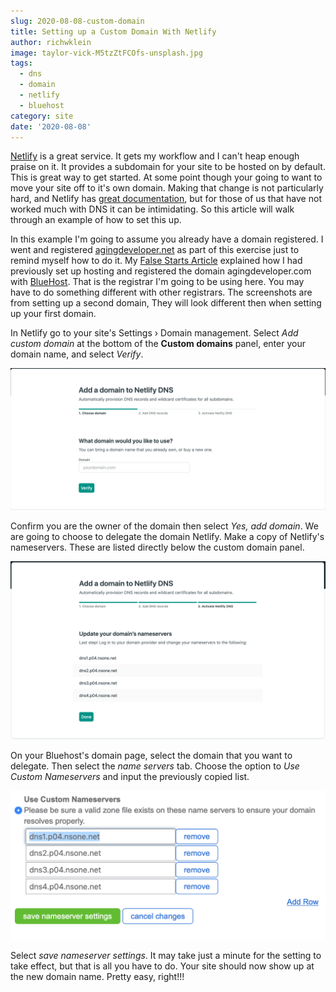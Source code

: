 ```yaml
---
slug: 2020-08-08-custom-domain
title: Setting up a Custom Domain With Netlify
author: richwklein
image: taylor-vick-M5tzZtFCOfs-unsplash.jpg
tags:
  - dns
  - domain
  - netlify
  - bluehost
category: site
date: '2020-08-08'
---
```


[Netlify](https://www.netlify.com) is a great service. It gets my workflow and I can't heap
enough praise on it. It provides a subdomain for your site to be hosted on by default.
This is great way to get started. At some point though your going to want to move
your site off to it's own domain. Making that change is not particularly hard,
and Netlify has [great documentation](https://docs.netlify.com/domains-https/custom-domains/configure-external-dns/#configure-a-subdomain), but for those of us that have not worked much with 
DNS it can be intimidating. So this article will walk through an example of how 
to set this up.

In this example I'm going to assume you already have a domain registered. I
went and registered [agingdeveloper.net](https://agingdeveloper.net) as part
of this exercise just to remind myself how to do it. My 
[False Starts Article](/article/2020/07/26/false-start) explained how I had 
previously set up hosting and registered the domain agingdeveloper.com with 
[BlueHost](https://www.bluehost.com). That is the registrar I'm going to be
using here. You may have to do something different with other registrars.
The screenshots are from setting up a second domain, They will look different 
then when setting up your first domain.

In Netlify go to your site's Settings › Domain management. Select 
*Add custom domain* at the bottom of the **Custom domains** panel, enter your 
domain name, and select *Verify*. 

![Netlify Verify](netlify_verify.png)

Confirm you are the owner of the domain then select *Yes, add domain*. 
We are going to choose to delegate the domain Netlify. Make a copy of 
Netlify's nameservers. These are listed directly below the custom domain panel. 

![Netlify Nameservers](netlify_nameservers.png)

On your Bluehost's domain page, select the domain that you want to delegate. 
Then select the *name servers* tab. Choose the option to 
*Use Custom Nameservers* and input the previously copied list.

![Bluehost Nameservers](bluehost_nameservers.png)

Select *save nameserver settings*. It may take just a minute for the setting to 
take effect, but that is all you have to do. Your site should now show up
at the new domain name. Pretty easy, right!!!
